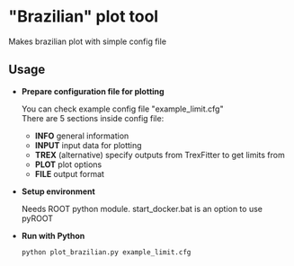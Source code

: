 # "Brazilian" plot tool

Makes brazilian plot with simple config file

## **Usage**

- **Prepare configuration file for plotting**

   You can check example config file "example_limit.cfg"  
   There are 5 sections inside config file:
  - **INFO** general information
  - **INPUT** input data for plotting
  - **TREX** (alternative) specify outputs from TrexFitter to get limits from
  - **PLOT** plot options
  - **FILE** output format

- **Setup environment**

  Needs ROOT python module. start_docker.bat is an option to use pyROOT

- **Run with Python**

    ```bash
    python plot_brazilian.py example_limit.cfg
    ```
